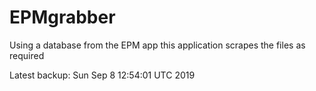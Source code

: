 # EPMgrabber
Using a database from the EPM app this application scrapes the files as required


Latest backup: Sun Sep 8 12:54:01 UTC 2019
